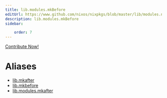 ```yaml
---
title: lib.modules.mkBefore
editUrl: https://www.github.com/nixos/nixpkgs/blob/master/lib/modules.nix#L1042C23
description: lib.modules.mkBefore
sidebar:

    order: 7
---
```


<a href="https://www.github.com/nixos/nixpkgs/blob/master/lib/modules.nix#L1042C23">Contribute Now!</a>


# Aliases

- [lib.mkafter](/nix-doc-comments/reference/lib/lib-mkafter)
- [lib.mkbefore](/nix-doc-comments/reference/lib/lib-mkbefore)
- [lib.modules.mkafter](/nix-doc-comments/reference/lib/modules/lib-modules-mkafter)



